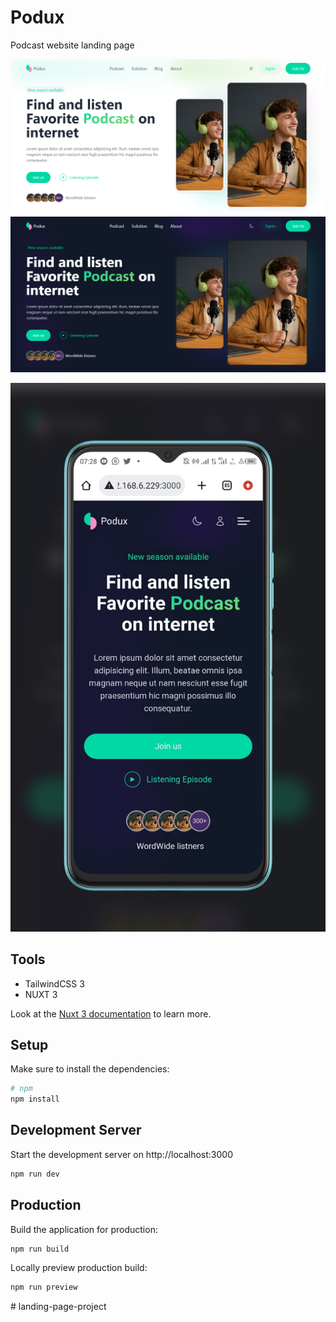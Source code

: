 # Podux

Podcast website landing page

![Podux light Theme](./public/screens/podux-light.png)
![Podux Dark Theme](./public/screens/podux-dark.png)

![Podux Mobile Dark Theme](public/screens/mobileViewDark.jpg)

## Tools

-   TailwindCSS 3
-   NUXT 3

Look at the [Nuxt 3 documentation](https://nuxt.com/docs/getting-started/introduction) to learn more.

## Setup
Make sure to install the dependencies:

```bash
# npm
npm install
```

## Development Server

Start the development server on http://localhost:3000

```bash
npm run dev
```

## Production

Build the application for production:

```bash
npm run build
```

Locally preview production build:

```bash
npm run preview
```
#   l a n d i n g - p a g e - p r o j e c t 
 
 